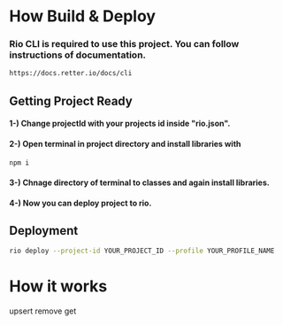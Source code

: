 # How Build & Deploy

### Rio CLI is required to use this project. You can follow instructions of documentation.
```bash
https://docs.retter.io/docs/cli
```

## Getting Project Ready

####  1-) Change projectId with your projects id inside "rio.json".
####  2-) Open terminal in project directory and install libraries with
```bash
npm i
```
####  3-) Chnage directory of terminal to classes and again install libraries.
####  4-) Now you can deploy project to rio. 

## Deployment


```bash
rio deploy --project-id YOUR_PROJECT_ID --profile YOUR_PROFILE_NAME
```

# How it works

upsert
remove
get